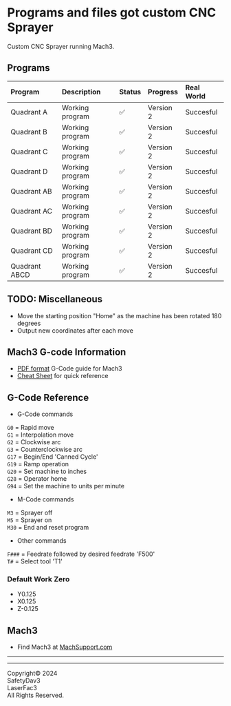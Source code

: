 # Programs and files got custom CNC Sprayer

Custom CNC Sprayer running Mach3.

## Programs

| Program       | Description     | Status | Progress  | Real World |
| :------------ | :-------------- | :----- | :-------- | :--------- |
| Quadrant A    | Working program | ✅     | Version 2 | Succesful  |
| Quadrant B    | Working program | ✅     | Version 2 | Succesful  |
| Quadrant C    | Working program | ✅     | Version 2 | Succesful  |
| Quadrant D    | Working program | ✅     | Version 2 | Succesful  |
| Quadrant AB   | Working program | ✅     | Version 2 | Succesful  |
| Quadrant AC   | Working program | ✅     | Version 2 | Succesful  |
| Quadrant BD   | Working program | ✅     | Version 2 | Succesful  |
| Quadrant CD   | Working program | ✅     | Version 2 | Succesful  |
| Quadrant ABCD | Working program | ✅     | Version 2 | Succesful  |

## TODO: Miscellaneous

- Move the starting position "Home" as the machine has been rotated 180 degrees
- Output new coordinates after each move

## Mach3 G-code Information

- [PDF format](https://machmotion.com/documentation/Software/Mach3/Mach3%20G-Code%20Manual.pdf) G-Code guide for Mach3
- [Cheat Sheet](https://www.cnczone.com/forums/attachments/2/4/5/7/8/2/171224.attach) for quick reference

## G-Code Reference

- G-Code commands

`G0` = Rapid move </br>
`G1` = Interpolation move </br>
`G2` = Clockwise arc </br>
`G3` = Counterclockwise arc </br>
`G17` = Begin/End 'Canned Cycle' </br>
`G19` = Ramp operation </br>
`G20` = Set machine to inches </br>
`G28` = Operator home </br>
`G94` = Set the machine to units per minute </br>

- M-Code commands

`M3` = Sprayer off </br>
`M5` = Sprayer on </br>
`M30` = End and reset program </br>

- Other commands

`F###` = Feedrate followed by desired feedrate 'F500' </br>
`T#` = Select tool 'T1' </br>

### Default Work Zero

- Y0.125
- X0.125
- Z-0.125

## Mach3

- Find Mach3 at [MachSupport.com](https://www.machsupport.com/software/mach3/)

---

---

Copyright©️ 2024 </br>
SafetyDav3 </br>
LaserFac3 </br>
All Rights Reserved. </br>
